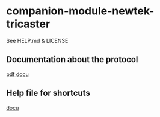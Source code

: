 # companion-module-newtek-tricaster

See HELP.md & LICENSE


## Documentation about the protocol ##
[pdf docu](http://a6ce85f34b101e4ba428-38e91d4533ffbe5c8042650a77a3ed34.r56.cf1.rackcdn.com/TriCaster/AI%20Guide/Automation%20and%20Integration%20Guide.pdf)

## Help file for shortcuts ##
[docu](https://jonjones.co/blog/newtek-tricaster-network-control-advanced-edition/)

